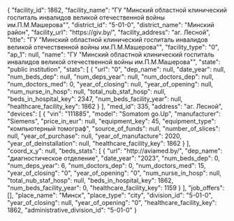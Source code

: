 {
    "facility_id": 1862,
    "facility_name": "ГУ \"Минский областной клинический госпиталь инвалидов великой отечественной войны им.П.М.Машерова\"",
    "district_id": "5-01-0",
    "district_name": "Минский район",
    "facility_url": "https:\/\/giv.by\/",
    "facility_address": "аг. Лесной",
    "title": "ГУ \"Минский областной клинический госпиталь инвалидов великой отечественной войны им.П.М.Машерова\"",
    "facility_type": "0",
    "ap_1": null,
    "name": "ГУ \"Минский областной клинический госпиталь инвалидов великой отечественной войны им.П.М.Машерова\"",
    "state": "public institution",
    "stats": [
        {
            "url": "0",
            "dep_name": null,
            "date_year": null,
            "num_beds_dep": null,
            "num_deps_year": null,
            "num_doctors_dep": null,
            "num_doctors_med": 0,
            "year_of_closing": null,
            "year_of_opening": null,
            "num_nurse_in_hosp": null,
            "total_nub_staf_hosp": null,
            "beds_in_hospital_key": 2347,
            "num_beds_facility_year": null,
            "healthcare_facility_key": 1862
        }
    ],
    "med_id": 335,
    "address": "аг. Лесной",
    "devices": [
        {
            "vin": "111885",
            "model": "Somatom go.Up",
            "manufacturer": "Siemens",
            "price_in_eur": null,
            "equipment_key": 45,
            "equipment_type": "компьютерный томограф",
            "source_of_funds": null,
            "number_of_slices": null,
            "year_of_purchase": null,
            "year_of_manufacture": 2020,
            "year_of_deinstallation": null,
            "healthcare_facility_key": 1862
        }
    ],
    "coord_x_y": null,
    "beds_stats": [
        {
            "url": "http:\/\/aviamed.by\/",
            "dep_name": "диагностическое отделение",
            "date_year": "2023",
            "num_beds_dep": 0,
            "num_deps_year": 6,
            "num_doctors_dep": 0,
            "num_doctors_med": 15,
            "year_of_closing": "0",
            "year_of_opening": "0",
            "num_nurse_in_hosp": null,
            "total_nub_staf_hosp": null,
            "beds_in_hospital_key": 1862,
            "num_beds_facility_year": 0,
            "healthcare_facility_key": 1159
        }
    ],
    "job_offers": [],
    "place_name": "Минск",
    "place_type": "city",
    "division_id": "5-01-0",
    "year_of_closing": null,
    "year_of_opening": "0",
    "healthcare_facility_key": 1862,
    "administrative_division_id": "5-01-0"
}